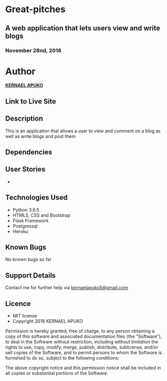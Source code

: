 # Great-pitches
## A web application that lets users view and write blogs 
### November 28nd, 2018


# Author
  **[KERNAEL APUKO](https://github.com/kernael92)**


## Link to Live Site 




## Description
  This is an application that allows a user to view and comment on a blog as well as write blogs and post them
  


## Dependencies



## User Stories
  * 
## Technologies Used
  * Python 3.6.5
  * HTML5, CSS and Bootstrap
  * Flask Framework
  * Postgressql
  * Heroku

## Known Bugs
No known bugs so far

## Support Details
Contact me for further help via kernaelapuko5@gmail.com

## Licence
* MIT license
* Copyright 2018 KERNAEL APUKO

Permission is hereby granted, free of charge, to any person obtaining a copy of this software and associated documentation files (the "Software"), to deal in the Software without restriction, including without limitation the rights to use, copy, modify, merge, publish, distribute, sublicense, and/or sell copies of the Software, and to permit persons to whom the Software is furnished to do so, subject to the following conditions:

The above copyright notice and this permission notice shall be included in all copies or substantial portions of the Software.